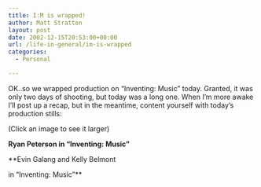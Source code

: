 ```yaml
---
title: I:M is wrapped!
author: Matt Stratton
layout: post
date: 2002-12-15T20:53:00+00:00
url: /life-in-general/im-is-wrapped
categories:
  - Personal

---
```

OK..so we wrapped production on &#8220;Inventing: Music&#8221; today. Granted, it was only two days of shooting, but today was a long one. When I&#8217;m more awake I&#8217;ll post up a recap, but in the meantime, content yourself with today&#8217;s production stills:

(Click an image to see it larger)

**Ryan Peterson in &#8220;Inventing: Music&#8221;**

**Evin Galang and Kelly Belmont
  
in &#8220;Inventing: Music&#8221;**